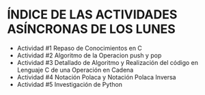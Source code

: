 # ÍNDICE DE LAS ACTIVIDADES ASÍNCRONAS DE LOS LUNES
- Actividad #1 Repaso de Conocimientos en C
- Actividad #2 Algoritmo de la Operacion push y pop
- Actividad #3 Detallado de Algoritmo y Realización del código en Lenguaje C de una Operación en Cadena
- Actividad #4 Notación Polaca y Notación Polaca Inversa
- Actividad #5 Investigación de Python
